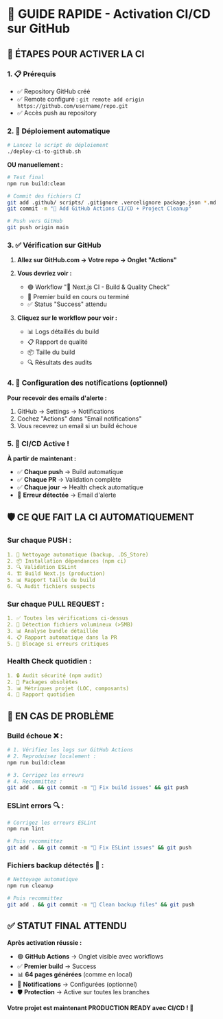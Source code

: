 # 🚀 GUIDE RAPIDE - Activation CI/CD sur GitHub

## 🎯 **ÉTAPES POUR ACTIVER LA CI**

### 1. 📋 **Prérequis**
- ✅ Repository GitHub créé
- ✅ Remote configuré : `git remote add origin https://github.com/username/repo.git`
- ✅ Accès push au repository

### 2. 🚀 **Déploiement automatique**
```bash
# Lancez le script de déploiement
./deploy-ci-to-github.sh
```

**OU manuellement :**
```bash
# Test final
npm run build:clean

# Commit des fichiers CI
git add .github/ scripts/ .gitignore .vercelignore package.json *.md
git commit -m "🚀 Add GitHub Actions CI/CD + Project Cleanup"

# Push vers GitHub
git push origin main
```

### 3. ✅ **Vérification sur GitHub**

1. **Allez sur GitHub.com → Votre repo → Onglet "Actions"**
2. **Vous devriez voir :**
   - 🟢 Workflow "🚀 Next.js CI - Build & Quality Check" 
   - 🔄 Premier build en cours ou terminé
   - ✅ Status "Success" attendu

3. **Cliquez sur le workflow pour voir :**
   - 📊 Logs détaillés du build
   - 📋 Rapport de qualité
   - 📦 Taille du build
   - 🔍 Résultats des audits

### 4. 🔔 **Configuration des notifications (optionnel)**

**Pour recevoir des emails d'alerte :**
1. GitHub → Settings → Notifications
2. Cochez "Actions" dans "Email notifications"
3. Vous recevrez un email si un build échoue

### 5. 🎉 **CI/CD Active !**

**À partir de maintenant :**
- ✅ **Chaque push** → Build automatique
- ✅ **Chaque PR** → Validation complète
- ✅ **Chaque jour** → Health check automatique
- 🚨 **Erreur détectée** → Email d'alerte

## 🛡️ **CE QUE FAIT LA CI AUTOMATIQUEMENT**

### Sur chaque PUSH :
```yaml
1. 🧹 Nettoyage automatique (backup, .DS_Store)
2. 📦 Installation dépendances (npm ci)
3. 🔍 Validation ESLint
4. 🏗️ Build Next.js (production)
5. 📊 Rapport taille du build
6. 🔍 Audit fichiers suspects
```

### Sur chaque PULL REQUEST :
```yaml
1. ✅ Toutes les vérifications ci-dessus
2. 📁 Détection fichiers volumineux (>5MB)
3. 📊 Analyse bundle détaillée
4. 📋 Rapport automatique dans la PR
5. 🚫 Blocage si erreurs critiques
```

### Health Check quotidien :
```yaml
1. 🔒 Audit sécurité (npm audit)
2. 📅 Packages obsolètes
3. 📊 Métriques projet (LOC, composants)
4. 📧 Rapport quotidien
```

## 🚨 **EN CAS DE PROBLÈME**

### Build échoue ❌ :
```bash
# 1. Vérifiez les logs sur GitHub Actions
# 2. Reproduisez localement :
npm run build:clean

# 3. Corrigez les erreurs
# 4. Recommittez :
git add . && git commit -m "🔧 Fix build issues" && git push
```

### ESLint errors 🔍 :
```bash
# Corrigez les erreurs ESLint
npm run lint

# Puis recommittez
git add . && git commit -m "🔧 Fix ESLint issues" && git push
```

### Fichiers backup détectés 🧹 :
```bash
# Nettoyage automatique
npm run cleanup

# Puis recommittez
git add . && git commit -m "🧹 Clean backup files" && git push
```

## ✅ **STATUT FINAL ATTENDU**

**Après activation réussie :**
- 🟢 **GitHub Actions** → Onglet visible avec workflows
- ✅ **Premier build** → Success
- 📊 **64 pages générées** (comme en local)
- 🔔 **Notifications** → Configurées (optionnel)
- 🛡️ **Protection** → Active sur toutes les branches

**Votre projet est maintenant PRODUCTION READY avec CI/CD ! 🚀**
